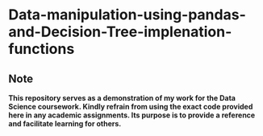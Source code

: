 # Data-manipulation-using-pandas-and-Decision-Tree-implenation-functions

## Note
**This repository serves as a demonstration of my work for the Data Science coursework. Kindly refrain from using the exact code provided here in any academic assignments. Its purpose is to provide a reference and facilitate learning for others.**
